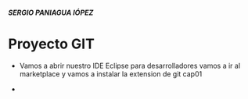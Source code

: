 ##### SERGIO PANIAGUA lÓPEZ

# Proyecto GIT
+ Vamos a abrir nuestro IDE Eclipse para desarrolladores vamos a ir al marketplace y vamos a instalar la extension de git
cap01



+ 